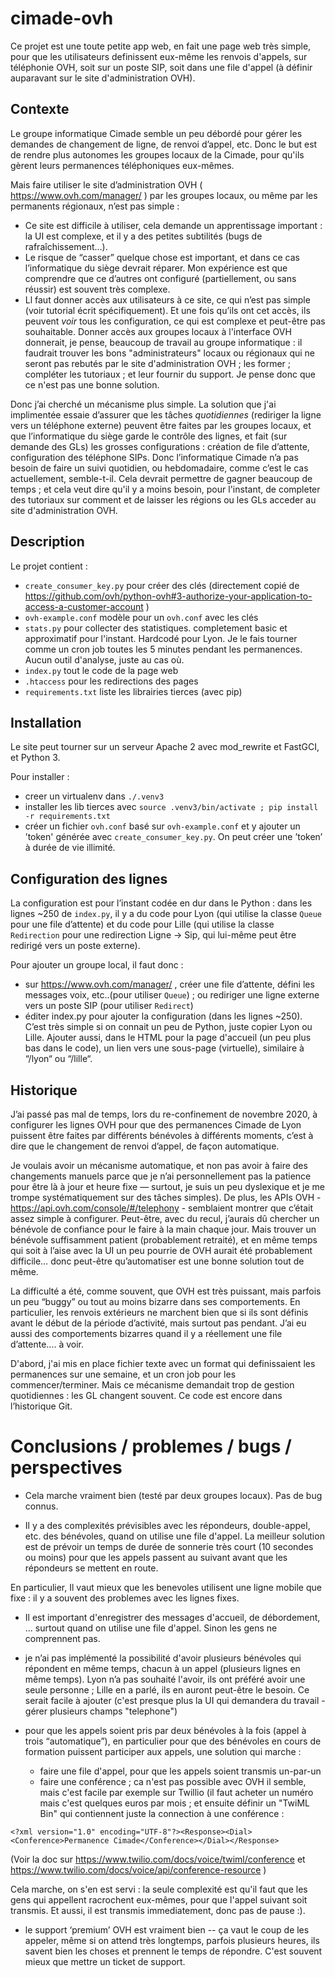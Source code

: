 # cimade-ovh

Ce projet est une toute petite app web, en fait une page web très simple, pour que les utilisateurs definissent eux-même les renvois d'appels, sur téléphonie OVH, soit sur un poste SIP, soit dans une file d'appel (à définir auparavant sur le site d'administration OVH).

## Contexte

Le groupe informatique Cimade semble un peu débordé pour gérer les demandes de changement de ligne, de renvoi d’appel, etc. Donc le but est de rendre plus autonomes les groupes locaux de la Cimade, pour qu'ils gèrent leurs permanences téléphoniques eux-mêmes.

Mais faire utiliser le site d’administration OVH ( https://www.ovh.com/manager/ ) par les groupes locaux, ou même par les permanents régionaux, n’est pas simple :
- Ce site est difficile à utiliser, cela demande un apprentissage important : la UI est complexe, et il y a des petites subtilités (bugs de rafraîchissement…). 
- Le risque de “casser” quelque chose est important, et dans ce cas l’informatique du siège devrait réparer. Mon expérience est que comprendre que ce d’autres ont configuré (partiellement, ou sans réussir) est souvent très complexe.
- Ll faut donner accès aux utilisateurs à ce site, ce qui n’est pas simple (voir tutorial écrit spécifiquement). Et une fois qu’ils ont cet accès, ils peuvent *voir* tous les configuration, ce qui est complexe et peut-être pas souhaitable.
Donner accès aux groupes locaux à l'interface OVH donnerait, je pense, beaucoup de travail au groupe informatique : il faudrait trouver les bons "administrateurs" locaux ou régionaux qui ne seront pas rebutés par le site d'administration OVH ; les former ; compléter les tutoriaux ; et leur fournir du support. Je pense donc que ce n'est pas une bonne solution.

Donc j’ai cherché un mécanisme plus simple. La solution que j'ai implimentée essaie d’assurer que les tâches _quotidiennes_ (rediriger la ligne vers un téléphone externe) peuvent être faites par les groupes locaux, et que l’informatique du siège garde le contrôle des lignes, et fait (sur demande des GLs) les grosses configurations : création de file d’attente, configuration des téléphone SIPs. Donc l’informatique Cimade n’a pas besoin de faire un suivi quotidien, ou hebdomadaire, comme c’est le cas actuellement, semble-t-il. Cela devrait permettre de gagner beaucoup de temps ; et cela veut dire qu'il y a moins besoin, pour l'instant, de completer des tutoriaux sur comment et de laisser les régions ou les GLs acceder au site d'administration OVH.

## Description

Le projet contient :
 - `create_consumer_key.py` pour créer des clés (directement copié de https://github.com/ovh/python-ovh#3-authorize-your-application-to-access-a-customer-account )
 - `ovh-example.conf` modèle pour un `ovh.conf` avec les clés
 - `stats.py` pour collecter des statistiques. completement basic et approximatif pour l'instant. Hardcodé pour Lyon. Je le fais tourner comme un cron job toutes les 5 minutes pendant les permanences. Aucun outil d'analyse, juste au cas où. 
 - `index.py` tout le code de la page web
 - `.htaccess` pour les redirections des pages
 - `requirements.txt` liste les librairies tierces (avec pip)

## Installation

Le site peut tourner sur un serveur Apache 2 avec mod_rewrite et FastGCI, et Python 3.

Pour installer :
- creer un virtualenv dans `./.venv3`
- installer les lib tierces avec `source .venv3/bin/activate ; pip install -r requirements.txt`
- créer un fichier `ovh.conf` basé sur `ovh-example.conf` et y ajouter un ’token' générée avec `create_consumer_key.py`. On peut créer une ’token’ à durée de vie illimité.

## Configuration des lignes

La configuration est pour l’instant codée en dur dans le Python : dans les lignes ~250 de `index.py`, il y a du code pour Lyon (qui utilise la classe `Queue` pour une file d’attente) et du code pour Lille (qui utilise la classe `Redirection` pour une redirection Ligne -> Sip, qui lui-même peut être redirigé vers un poste externe).

Pour ajouter un groupe local, il faut donc :
- sur https://www.ovh.com/manager/ , créer une file d’attente, défini les messages voix, etc..(pour utiliser `Queue`) ; ou rediriger une ligne externe vers un poste SIP (pour utiliser `Redirect`)
- éditer index.py pour ajouter la configuration (dans les lignes ~250). C’est très simple si on connait un peu de Python, juste copier Lyon ou Lille. Ajouter aussi, dans le HTML pour la page d'accueil (un peu plus bas dans le code), un lien vers une sous-page (virtuelle), similaire à “/lyon“ ou “/lille“.

## Historique

J’ai passé pas mal de temps, lors du re-confinement de novembre 2020, à configurer les lignes OVH pour que des permanences Cimade de Lyon puissent être faites par différents bénévoles à différents moments, c’est à dire que le changement de renvoi d’appel, de façon automatique.

Je voulais avoir un mécanisme automatique, et non pas avoir à faire des changements manuels parce que je n’ai personnellement pas la patience pour être là à jour et heure fixe — surtout, je suis un peu dyslexique et je me trompe systématiquement sur des tâches simples). De plus, les APIs OVH - https://api.ovh.com/console/#/telephony - semblaient montrer que c’était assez simple à configurer. Peut-être, avec du recul, j’aurais dû chercher un bénévole de confiance pour le faire à la main chaque jour. Mais trouver un bénévole suffisamment patient (probablement retraité), et en même temps qui soit à l’aise avec la UI un peu pourrie de OVH aurait été probablement difficile… donc peut-être qu’automatiser est une bonne solution tout de même.

La difficulté a été, comme souvent, que OVH est très puissant, mais parfois un peu “buggy” ou tout au moins bizarre dans ses comportements. En particulier, les renvois extérieurs ne marchent bien que si ils sont définis avant le début de la période d’activité, mais surtout pas pendant. J’ai eu aussi des comportements bizarres quand il y a réellement une file d’attente…. à voir.

D'abord, j'ai mis en place fichier texte avec un format qui definissaient les permanences sur une semaine, et un cron job pour les commencer/terminer. Mais ce mécanisme demandait trop de gestion quotidiennes : les GL changent souvent. Ce code est encore dans l’historique Git.

# Conclusions / problemes / bugs / perspectives

- Cela marche vraiment bien (testé par deux groupes locaux). Pas de bug connus.

- Il y a des complexités prévisibles avec les répondeurs, double-appel, etc. des bénévoles, quand on utilise une file d'appel. La meilleur solution est de prévoir un temps de durée de sonnerie très court (10 secondes ou moins) pour que les appels passent au suivant avant que les répondeurs se mettent en route.

En particulier, Il vaut mieux que les benevoles utilisent une ligne mobile que fixe : il y a souvent des problemes avec les lignes fixes.

- Il est important d'enregistrer des messages d'accueil, de débordement, ... surtout quand on utilise une file d'appel. Sinon les gens ne comprennent pas.

- je n’ai pas implémenté la possibilité d'avoir plusieurs bénévoles qui répondent en même temps, chacun à un appel (plusieurs lignes en même temps). Lyon n’a pas souhaité l'avoir,  ils ont préféré avoir une seule personne ; Lille en a parlé, ils en auront peut-être le besoin. Ce serait facile à ajouter (c'est presque plus la UI qui demandera du travail - gérer plusieurs champs "telephone")

- pour que les appels soient pris par deux bénévoles à la fois (appel à trois “automatique”), en particulier pour que des bénévoles en cours de formation puissent participer aux appels, une solution qui marche : 
  * faire une file d'appel, pour que les appels soient transmis un-par-un
  * faire une conférence ; ca n'est pas possible avec OVH il semble, mais c'est facile par exemple sur Twillio (il faut acheter un numéro mais c'est quelques euros par mois ; et ensuite définir un "TwiML Bin" qui contiennent juste la connection à une conférence :
```
<?xml version="1.0" encoding="UTF-8"?><Response><Dial><Conference>Permanence Cimade</Conference></Dial></Response>
```
(Voir la doc sur https://www.twilio.com/docs/voice/twiml/conference et https://www.twilio.com/docs/voice/api/conference-resource )

Cela marche, on s'en est servi : la seule complexité est qu'il faut que les gens qui appellent racrochent eux-mêmes, pour que l'appel suivant soit transmis. Et aussi, il est transmis immediatement, donc pas de pause :). 

- le support ‘premium’ OVH est vraiment bien -- ça vaut le coup de les appeler, même si on attend très longtemps, parfois plusieurs heures, ils savent bien les choses et prennent le temps de répondre. C'est souvent mieux que mettre un ticket de support.

